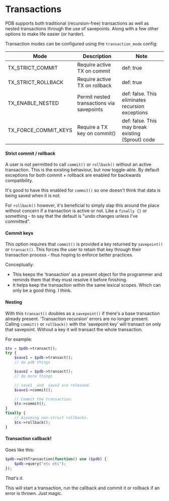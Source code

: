 
# Transactions

PDB supports both traditional (recursion-free) transactions as well as nested transactions through the use of savepoints. Along with a few other options to make life easier (or harder).

Transaction modes can be configured using the `transaction_mode` config:

| Mode                 | Description                               | Note                                              |
|----------------------|-------------------------------------------|---------------------------------------------------|
| TX_STRICT_COMMIT     | Require active TX on commit               | def: true                                         |
| TX_STRICT_ROLLBACK   | Require active TX on rollback             | def: true                                         |
| TX_ENABLE_NESTED     | Permit nested transactions via savepoints | def: false. This eliminates recursion exceptions  |
| TX_FORCE_COMMIT_KEYS | Require a TX key on commit()              | def: false. This may break existing (Sprout) code |


#### Strict commit / rollback

A user is not permitted to call `commit()` or `rollback()` without an active transaction. This is the existing behaviour, but now toggle-able. By default exceptions for both commit + rollback are enabled for backwards compatibility.

It's good to have this enabled for `commit()` so one doesn't think that data is being saved when it is not.

For `rollback()` however, it's beneficial to simply slap this around the place without concern if a transaction is active or not. Like a `finally {}` or something - to say that the default is "undo changes unless I've committed".


#### Commit keys

This option requires that `commit()` is provided a key returned by `savepoint()` or `transact()`. This forces the user to retain that key through their transaction process - thus hoping to enforce better practices.

Conceptually:
- This keeps the 'transaction' as a present object for the programmer and reminds them that they must resolve it before finishing.
- It helps keep the transaction within the same lexical scopes. Which can only be a good thing. I think.


#### Nesting

With this `transact()` doubles as a `savepoint()` if there's a base transaction already present. 'Transaction recursion' errors are no longer present. Calling `commit()` or `rollback()` with the 'savepoint key' will transact on only that savepoint. Without a key it will transact the whole transaction.

For example:

```php
$tx = $pdb->transact();
try {
    $save1 = $pdb->transact();
    // do pdb things

    $save2 = $pdb->transact();
    // do more things

    // save1 _and_ save2 are released.
    $save1->commit();

    // Commit the transaction.
    $tx->commit();
}
finally {
    // Assuming non-strict rollbacks.
    $tx->rollback();
}
```


#### Transaction callback!

Goes like this:

```php
$pdb->withTransaction(function() use ($pdb) {
    $pdb->query("etc etc");
});
```

_That's it._

This will start a transaction, run the callback and commit it or rollback if an error is thrown. Just magic.
